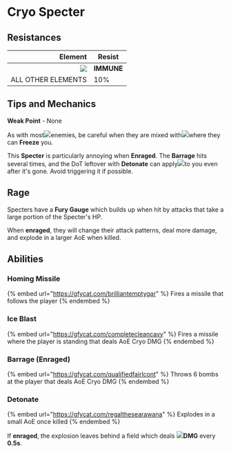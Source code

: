 # Cryo Specter

## Resistances

|                                    Element | Resist     |
| -----------------------------------------: | ---------- |
| ![](../../.gitbook/assets/cryo\_small.png) | **IMMUNE** |
|                         ALL OTHER ELEMENTS | 10%        |

## Tips and Mechanics

**Weak Point** - None

As with most![](../../.gitbook/assets/cryo\_small.png)enemies, be careful when they are mixed with![](../../.gitbook/assets/hydro\_small.png)where they can **Freeze** you.

This **Specter** is particularly annoying when **Enraged**. The **Barrage** hits several times, and the DoT leftover with **Detonate** can apply![](../../.gitbook/assets/cryo\_small.png)to you even after it's gone. Avoid triggering it if possible.

## Rage

Specters have a **Fury Gauge** which builds up when hit by attacks that take a large portion of the Specter's HP.

When **enraged**, they will change their attack patterns, deal more damage, and explode in a larger AoE when killed.

## Abilities

### Homing Missile

{% embed url="https://gfycat.com/brilliantemptygar" %}
Fires a missile that follows the player
{% endembed %}

### Ice Blast

{% embed url="https://gfycat.com/completecleancavy" %}
Fires a missile where the player is standing that deals AoE Cryo DMG
{% endembed %}

### Barrage (Enraged)

{% embed url="https://gfycat.com/qualifiedfairlcont" %}
Throws 6 bombs at the player that deals AoE Cryo DMG
{% endembed %}

### Detonate

{% embed url="https://gfycat.com/regalthesearawana" %}
Explodes in a small AoE once killed
{% endembed %}

If **enraged**, the explosion leaves behind a field which deals ![](../../.gitbook/assets/cryo\_small.png)**DMG** every **0.5s**.
